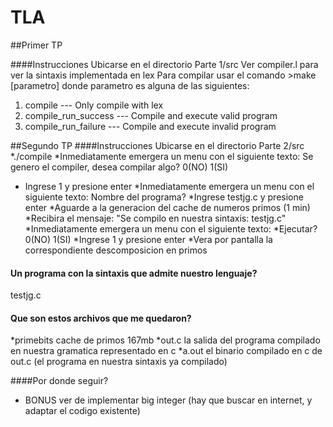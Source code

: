 TLA
===

##Primer TP

####Instrucciones
Ubicarse en el directorio Parte 1/src
Ver compiler.l para ver la sintaxis implementada en lex
Para compilar usar el comando >make [parametro] donde parametro es alguna de las siguientes:
1. compile --- Only compile with lex
2. compile_run_success --- Compile and execute valid program
3. compile_run_failure --- Compile and execute invalid program

##Segundo TP
####Instrucciones
Ubicarse en el directorio Parte 2/src
*./compile
*Inmediatamente emergera un menu con el siguiente texto:
Se genero el compiler, desea compilar algo? 0(NO) 1(SI)
* Ingrese 1 y presione enter
*Inmediatamente emergera un menu con el siguiente texto:
Nombre del programa?
*Ingrese testjg.c   y presione enter
*Aguarde a la generacion del cache de numeros primos (1 min)
*Recibira el mensaje: "Se compilo en nuestra sintaxis: testjg.c"
*Inmediatamente emergera un menu con el siguiente texto:
*Ejecutar? 0(NO) 1(SI)
*Ingrese 1 y presione enter
*Vera por pantalla la correspondiente descomposicion en primos

#### Un programa con la sintaxis que admite nuestro lenguaje?
 testjg.c
 
 #### Que son estos archivos que me quedaron?
 *primebits cache de primos 167mb
 *out.c la salida del programa compilado en nuestra gramatica representado en c
 *a.out el binario compilado en c de out.c (el programa en nuestra sintaxis ya compilado)
 
####Por donde seguir?
* BONUS ver de implementar big integer (hay que buscar en internet, y adaptar el codigo existente)


